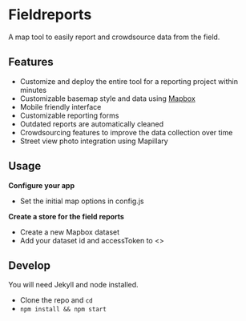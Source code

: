 # Fieldreports
A map tool to easily report and crowdsource data from the field.

## Features
- Customize and deploy the entire tool for a reporting project within minutes
- Customizable basemap style and data using [Mapbox](https://www.mapbox.com)
- Mobile friendly interface
- Customizable reporting forms
- Outdated reports are automatically cleaned
- Crowdsourcing features to improve the data collection over time
- Street view photo integration using Mapillary

## Usage
**Configure your app**
- Set the initial map options in config.js

**Create a store for the field reports**
- Create a new Mapbox dataset
- Add your dataset id and accessToken to <>


## Develop
You will need Jekyll and node installed.
- Clone the repo and `cd`
- `npm install && npm start`
